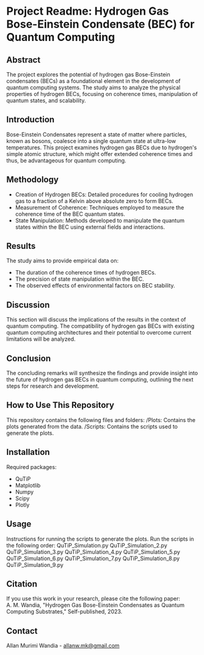 # Project Readme: Hydrogen Gas Bose-Einstein Condensate (BEC) for Quantum Computing

## Abstract

The project explores the potential of hydrogen gas Bose-Einstein condensates (BECs) as a foundational element in the development of quantum computing systems. The study aims to analyze the physical properties of hydrogen BECs, focusing on coherence times, manipulation of quantum states, and scalability.

## Introduction

Bose-Einstein Condensates represent a state of matter where particles, known as bosons, coalesce into a single quantum state at ultra-low temperatures. 
This project examines hydrogen gas BECs due to hydrogen's simple atomic structure, which might offer extended coherence times and thus, be advantageous for quantum computing.

## Methodology

- Creation of Hydrogen BECs: Detailed procedures for cooling hydrogen gas to a fraction of a Kelvin above absolute zero to form BECs.
- Measurement of Coherence: Techniques employed to measure the coherence time of the BEC quantum states.
- State Manipulation: Methods developed to manipulate the quantum states within the BEC using external fields and interactions.

## Results

The study aims to provide empirical data on:
- The duration of the coherence times of hydrogen BECs.
- The precision of state manipulation within the BEC.
- The observed effects of environmental factors on BEC stability.

## Discussion

This section will discuss the implications of the results in the context of quantum computing. 
The compatibility of hydrogen gas BECs with existing quantum computing architectures and their potential to overcome current limitations will be analyzed.

## Conclusion

The concluding remarks will synthesize the findings and provide insight into the future of hydrogen gas BECs in quantum computing, outlining the next steps for research and development.

## How to Use This Repository

This repository contains the following files and folders:
/Plots: Contains the plots generated from the data.
/Scripts: Contains the scripts used to generate the plots.

## Installation

Required packages:
- QuTiP
- Matplotlib
- Numpy
- Scipy
- Plotly

## Usage

Instructions for running the scripts to generate the plots.
Run the scripts in the following order:
QuTiP_Simulation.py
QuTiP_Simulation_2.py
QuTiP_Simulation_3.py
QuTiP_Simulation_4.py
QuTiP_Simulation_5.py
QuTiP_Simulation_6.py
QuTiP_Simulation_7.py
QuTiP_Simulation_8.py
QuTiP_Simulation_9.py


## Citation

If you use this work in your research, please cite the following paper:
A. M. Wandia, "Hydrogen Gas Bose-Einstein Condensates as Quantum Computing Substrates," Self-published, 2023.

## Contact

Allan Murimi Wandia - allanw.mk@gmail.com

